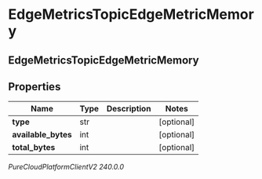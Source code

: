 # EdgeMetricsTopicEdgeMetricMemory

## EdgeMetricsTopicEdgeMetricMemory

## Properties

|Name | Type | Description | Notes|
|------------ | ------------- | ------------- | -------------|
| **type** | str |  | [optional] |
| **available_bytes** | int |  | [optional] |
| **total_bytes** | int |  | [optional] |



_PureCloudPlatformClientV2 240.0.0_
